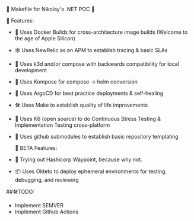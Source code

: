 📜 Makefile for Nikolay's .NET POC 🚀

🚀 Features:

- 🐳 Uses Docker Buildx for cross-architecture image builds (Welcome to the age of Apple Silicon)
- 🕸️ Uses NewRelic as an APM to establish tracing & basic SLAs
- 🐳 Uses k3d and/or compose with backwards compatibility for local development
- 🚀 Uses Kompose for compose -> helm conversion
- 🚀 Uses ArgoCD for best practice deployments & self-healing
- 🛠️ Uses Make to establish quality of life improvements
- 🐛 Uses K6 (open source) to do Continuous Stress Testing & Implementation Testing cross-platform
- 🔗 Uses github submodules to establish basic repository templating

  🧪 BETA Features:

- 🔭 Trying out Hashicorp Waypoint, because why not.
- 📦 Uses Okteto to deploy ephemeral environments for testing, debugging, and reviewing

##🛠️TODO:

- Implement SEMVER
- Implement Github Actions
